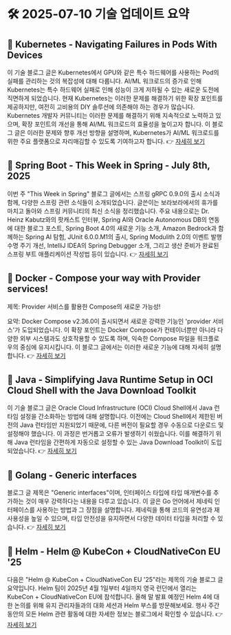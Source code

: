 # 🛠️ 2025-07-10 기술 업데이트 요약

## 🔹 Kubernetes - Navigating Failures in Pods With Devices
이 기술 블로그 글은 Kubernetes에서 GPU와 같은 특수 하드웨어를 사용하는 Pod의 실패를 관리하는 것의 복잡성에 대해 다룹니다. AI/ML 워크로드의 증가로 인해 Kubernetes는 특수 하드웨어 실패로 인해 성능이 크게 저하될 수 있는 새로운 도전에 직면하게 되었습니다. 현재 Kubernetes는 이러한 문제를 해결하기 위한 확장 포인트를 제공하지만, 여전히 고비용의 DIY 솔루션에 의존해야 하는 경우가 많습니다. Kubernetes 개발자 커뮤니티는 이러한 문제를 해결하기 위해 지속적으로 노력하고 있으며, 확장 포인트의 개선을 통해 AI/ML 워크로드의 효율성을 높이고자 합니다. 이 블로그 글은 이러한 문제와 향후 개선 방향을 설명하며, Kubernetes가 AI/ML 워크로드를 위한 주요 플랫폼으로 자리매김할 수 있도록 기여하고자 합니다.
👉 [자세히 보기](https://kubernetes.io/blog/2025/07/03/navigating-failures-in-pods-with-devices/)

## 🔹 Spring Boot - This Week in Spring - July 8th, 2025
이번 주 "This Week in Spring" 블로그 글에서는 스프링 gRPC 0.9.0의 출시 소식과 함께, 다양한 스프링 관련 소식들이 소개되었습니다. 글쓴이는 보라보라에서의 휴가를 마치고 돌아와 스프링 커뮤니티의 최신 소식을 정리했습니다. 주요 내용으로는 Dr. Heinz Kabutz와의 팟캐스트 인터뷰, Spring AI와 Oracle Autonomous DB의 연동에 대한 블로그 포스트, Spring Boot 4.0의 새로운 기능 소개, Amazon Bedrock과 함께하는 Spring AI 탐험, JUnit 6.0.0.M1의 출시, Spring Modulith 2.0의 이벤트 발행 수명 주기 개선, IntelliJ IDEA의 Spring Debugger 소개, 그리고 생산 준비가 완료된 스프링 부트 애플리케이션 작성법 등이 있습니다.
👉 [자세히 보기](https://spring.io/blog/2025/07/08/this-week-in-spring-july-8th-2025)

## 🔹 Docker - Compose your way with Provider services!
제목: Provider 서비스를 활용한 Compose의 새로운 가능성!

요약: Docker Compose v2.36.0이 출시되면서 새로운 강력한 기능인 'provider 서비스'가 도입되었습니다. 이 확장 포인트는 Docker Compose가 컨테이너뿐만 아니라 다양한 외부 시스템과도 상호작용할 수 있도록 하며, 익숙한 Compose 파일을 워크플로우의 중심에 유지시킵니다. 이 블로그 글에서는 이러한 새로운 기능에 대해 자세히 설명합니다.
👉 [자세히 보기](https://www.docker.com/blog/docker-compose-with-provider-services/)

## 🔹 Java - Simplifying Java Runtime Setup in OCI Cloud Shell with the Java Download Toolkit
이 기술 블로그 글은 Oracle Cloud Infrastructure (OCI) Cloud Shell에서 Java 런타임 설정을 간소화하는 방법에 대해 설명합니다. 이전에는 Cloud Shell에서 제한된 버전의 Java 런타임만 지원되었기 때문에, 다른 버전이 필요할 경우 수동으로 다운로드 및 설정해야 했습니다. 이 과정은 번거롭고 오류가 발생하기 쉬웠습니다. 이를 해결하기 위해 Java 런타임을 간편하게 자동으로 설정할 수 있는 Java Download Toolkit이 도입되었습니다.
👉 [자세히 보기](https://inside.java/2025/07/09/java-setup/)

## 🔹 Golang - Generic interfaces
블로그 글 제목은 "Generic interfaces"이며, 인터페이스 타입에 타입 매개변수를 추가하는 것이 매우 강력하다는 내용을 다루고 있습니다. 이 글은 Go 언어에서 제네릭 인터페이스를 사용하는 방법과 그 장점을 설명합니다. 제네릭을 통해 코드의 유연성과 재사용성을 높일 수 있으며, 타입 안전성을 유지하면서 다양한 데이터 타입을 처리할 수 있습니다.
👉 [자세히 보기](https://go.dev/blog/generic-interfaces)

## 🔹 Helm - Helm @ KubeCon + CloudNativeCon EU '25
다음은 "Helm @ KubeCon + CloudNativeCon EU '25"라는 제목의 기술 블로그 글 요약입니다. Helm 팀이 2025년 4월 1일부터 4일까지 영국 런던에서 열리는 KubeCon + CloudNativeCon EU에 참석합니다. 올해 말 발표 예정인 Helm 4에 대한 논의를 위해 유지 관리자들과의 대화 세션과 Helm 부스를 방문해보세요. 행사 주간 동안의 모든 Helm 관련 활동에 대한 자세한 정보는 블로그에서 확인할 수 있습니다.
👉 [자세히 보기](https://helm.sh/blog/helm-at-kubecon-eu-25/)

